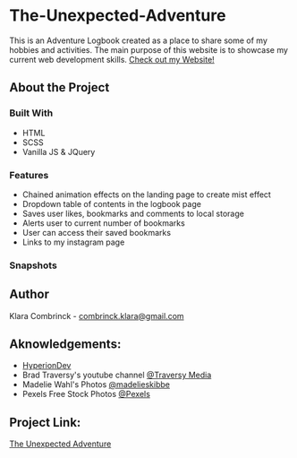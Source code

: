 # The-Unexpected-Adventure
This is an Adventure Logbook created as a place to share some of my hobbies and activities. The main purpose of this website is to showcase my current web development skills. [Check out my Website!](http://github.com)

## About the Project

### Built With
* HTML
* SCSS
* Vanilla JS & JQuery 

### Features
* Chained animation effects on the landing page to create mist effect
* Dropdown table of contents in the logbook page
* Saves user likes, bookmarks and comments to local storage
* Alerts user to current number of bookmarks
* User can access their saved bookmarks
* Links to my instagram page

### Snapshots


## Author
Klara Combrinck - combrinck.klara@gmail.com

## Aknowledgements:
* [HyperionDev](https://www.hyperiondev.com/)
* Brad Traversy's youtube channel [@Traversy Media](https://www.youtube.com/channel/UC29ju8bIPH5as8OGnQzwJyA) 
* Madelie Wahl's Photos [@madelieskibbe](https://www.instagram.com/madelieskibbe/?hl=en)
* Pexels Free Stock Photos [@Pexels](https://www.pexels.com/)

## Project Link: 
[The Unexpected Adventure](http://github.com) 
